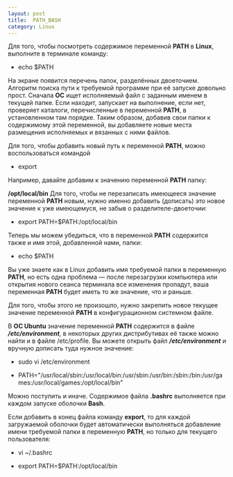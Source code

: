 ```yaml
---
layout: post
title:  PATH_BASH
category: Linux
---
```


Для того, чтобы посмотреть содержимое переменной **PATH** в **Linux**, выполните в терминале 
команду:

- echo $PATH

На экране появится перечень папок, разделённых двоеточием. Алгоритм поиска пути к требуемой 
программе при её запуске довольно прост. Сначала **ОС** ищет исполняемый файл с заданным именем в 
текущей папке. Если находит, запускает на выполнение, если нет, проверяет каталоги, 
перечисленные в переменной **PATH**, в установленном там порядке. Таким образом, добавив свои 
папки к содержимому этой переменной, вы добавляете новые места размещения исполняемых и 
вязанных с ними файлов.

Для того, чтобы добавить новый путь к переменной **PATH**, можно воспользоваться командой 

- export

Например, давайте добавим к значению переменной **PATH** папку: 

**/opt/local/bin** 
Для того, чтобы не перезаписать имеющееся значение переменной **PATH** новым, нужно именно добавить (дописать) это новое значение к уже имеющемуся, не забыв о разделителе-двоеточии:

- export PATH=$PATH:/opt/local/bin

Теперь мы можем убедиться, что в переменной **PATH** содержится также и имя этой, добавленной нами, папки:

- echo $PATH

Вы уже знаете как в Linux добавить имя требуемой папки в переменную **PATH**, но есть одна проблема — после перезагрузки компьютера или открытия нового сеанса терминала все изменения пропадут, ваша переменная **PATH** будет иметь то же значение, что и раньше. 

Для того, чтобы этого не произошло, нужно закрепить новое текущее значение переменной **PATH** в конфигурационном системном файле.

В **ОС Ubuntu** значение переменной **PATH** содержится в файле ***/etc/environment***, в некоторых других дистрибутивах её также можно найти и в файле /etc/profile. 
Вы можете открыть файл ***/etc/environment*** и вручную дописать туда нужное значение:

- sudo vi /etc/environment

- PATH="/usr/local/sbin:/usr/local/bin:/usr/sbin:/usr/bin:/sbin:/bin:/usr/games:/usr/local/games:/opt/local/bin"

Можно поступить и иначе. Содержимое файла **.bashrc** выполняется при каждом запуске оболочки **Bash**. 

Если добавить в конец файла команду **export**, то для каждой загружаемой оболочки будет автоматически выполняться добавление имени требуемой папки в переменную **PATH**, но только для текущего пользователя:

- vi ~/.bashrc

- export PATH=$PATH:/opt/local/bin
